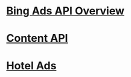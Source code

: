 # [Bing Ads API Overview](concepts\TOC.md)
# [Content API](content-api\TOC.md)
# [Hotel Ads](hotel-ads\TOC.md)
